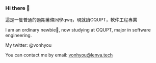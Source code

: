 ### Hi there 👋

這是一隻普通的過期薯條同學qwq，現就讀CQUPT，軟件工程專業

I am an ordinary newbie🍟, now studying at CQUPT, major in software engineering.

My twitter: @vonhyou

You can contact me by email: vonhyou@lenva.tech

<!--
**vonhyou/vonhyou** is a ✨ _special_ ✨ repository because its `README.md` (this file) appears on your GitHub profile.

Here are some ideas to get you started:

- 🔭 I’m currently working on ...
- 🌱 I’m currently learning ...
- 👯 I’m looking to collaborate on ...
- 🤔 I’m looking for help with ...
- 💬 Ask me about ...
- 📫 How to reach me: ...
- 😄 Pronouns: ...
- ⚡ Fun fact: ...
-->
